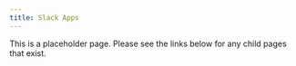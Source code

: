 ```yaml
---
title: Slack Apps
---
```


This is a placeholder page. Please see the links below for any child pages that exist.
